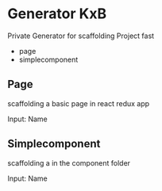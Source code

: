 # Generator KxB

Private Generator for scaffolding Project fast

- page
- simplecomponent


## Page
scaffolding a basic page in react redux app

Input: Name

## Simplecomponent
scaffolding a in the component folder 

Input: Name
